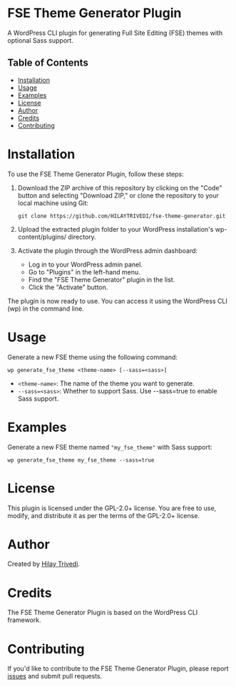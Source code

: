 # FSE Theme Generator Plugin

A WordPress CLI plugin for generating Full Site Editing (FSE) themes with optional Sass support.

## Table of Contents

- [Installation](#installation)
- [Usage](#usage)
- [Examples](#examples)
- [License](#license)
- [Author](#author)
- [Credits](#credits)
- [Contributing](#contributing)

# Installation

To use the FSE Theme Generator Plugin, follow these steps:

1. Download the ZIP archive of this repository by clicking on the "Code" button and selecting "Download ZIP," or clone the repository to your local machine using Git:

   ```git clone https://github.com/HILAYTRIVEDI/fse-theme-generator.git```

2. Upload the extracted plugin folder to your WordPress installation's wp-content/plugins/ directory.

3. Activate the plugin through the WordPress admin dashboard:

   - Log in to your WordPress admin panel.
   - Go to "Plugins" in the left-hand menu.
   - Find the "FSE Theme Generator" plugin in the list.
   - Click the "Activate" button.

The plugin is now ready to use. You can access it using the WordPress CLI (wp) in the command line.

# Usage

Generate a new FSE theme using the following command:

``` wp generate_fse_theme <theme-name> [--sass=<sass>] ```

* `<theme-name>`: The name of the theme you want to generate.
* `--sass=<sass>`: Whether to support Sass. Use --sass=true to enable Sass support.

# Examples
Generate a new FSE theme named `"my_fse_theme"` with Sass support:

``` wp generate_fse_theme my_fse_theme --sass=true ```

# License
This plugin is licensed under the GPL-2.0+ license. You are free to use, modify, and distribute it as per the terms of the GPL-2.0+ license.

# Author
Created by [Hilay Trivedi](https://profiles.wordpress.org/hilayt24/).

# Credits
The FSE Theme Generator Plugin is based on the WordPress CLI framework.

# Contributing
If you'd like to contribute to the FSE Theme Generator Plugin, please report [issues](https://github.com/HILAYTRIVEDI/FSE-Theme-Generator/issues) and submit pull requests.
